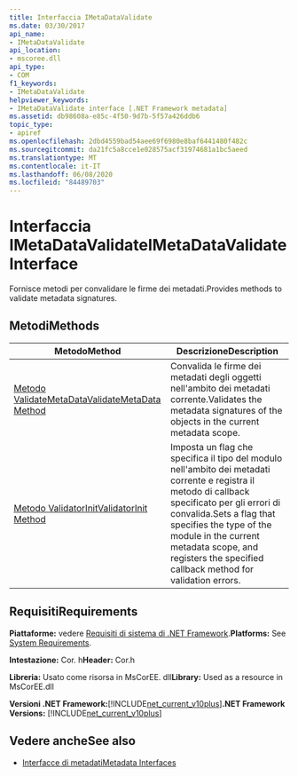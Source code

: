 ```yaml
---
title: Interfaccia IMetaDataValidate
ms.date: 03/30/2017
api_name:
- IMetaDataValidate
api_location:
- mscoree.dll
api_type:
- COM
f1_keywords:
- IMetaDataValidate
helpviewer_keywords:
- IMetaDataValidate interface [.NET Framework metadata]
ms.assetid: db98608a-e85c-4f50-9d7b-5f57a426ddb6
topic_type:
- apiref
ms.openlocfilehash: 2dbd4559bad54aee69f6980e8baf6441480f482c
ms.sourcegitcommit: da21fc5a8cce1e028575acf31974681a1bc5aeed
ms.translationtype: MT
ms.contentlocale: it-IT
ms.lasthandoff: 06/08/2020
ms.locfileid: "84489703"
---
```

# <a name="imetadatavalidate-interface"></a><span data-ttu-id="0495d-102">Interfaccia IMetaDataValidate</span><span class="sxs-lookup"><span data-stu-id="0495d-102">IMetaDataValidate Interface</span></span>
<span data-ttu-id="0495d-103">Fornisce metodi per convalidare le firme dei metadati.</span><span class="sxs-lookup"><span data-stu-id="0495d-103">Provides methods to validate metadata signatures.</span></span>  
  
## <a name="methods"></a><span data-ttu-id="0495d-104">Metodi</span><span class="sxs-lookup"><span data-stu-id="0495d-104">Methods</span></span>  
  
|<span data-ttu-id="0495d-105">Metodo</span><span class="sxs-lookup"><span data-stu-id="0495d-105">Method</span></span>|<span data-ttu-id="0495d-106">Descrizione</span><span class="sxs-lookup"><span data-stu-id="0495d-106">Description</span></span>|  
|------------|-----------------|  
|[<span data-ttu-id="0495d-107">Metodo ValidateMetaData</span><span class="sxs-lookup"><span data-stu-id="0495d-107">ValidateMetaData Method</span></span>](imetadatavalidate-validatemetadata-method.md)|<span data-ttu-id="0495d-108">Convalida le firme dei metadati degli oggetti nell'ambito dei metadati corrente.</span><span class="sxs-lookup"><span data-stu-id="0495d-108">Validates the metadata signatures of the objects in the current metadata scope.</span></span>|  
|[<span data-ttu-id="0495d-109">Metodo ValidatorInit</span><span class="sxs-lookup"><span data-stu-id="0495d-109">ValidatorInit Method</span></span>](imetadatavalidate-validatorinit-method.md)|<span data-ttu-id="0495d-110">Imposta un flag che specifica il tipo del modulo nell'ambito dei metadati corrente e registra il metodo di callback specificato per gli errori di convalida.</span><span class="sxs-lookup"><span data-stu-id="0495d-110">Sets a flag that specifies the type of the module in the current metadata scope, and registers the specified callback method for validation errors.</span></span>|  
  
## <a name="requirements"></a><span data-ttu-id="0495d-111">Requisiti</span><span class="sxs-lookup"><span data-stu-id="0495d-111">Requirements</span></span>  
 <span data-ttu-id="0495d-112">**Piattaforme:** vedere [Requisiti di sistema di .NET Framework](../../get-started/system-requirements.md).</span><span class="sxs-lookup"><span data-stu-id="0495d-112">**Platforms:** See [System Requirements](../../get-started/system-requirements.md).</span></span>  
  
 <span data-ttu-id="0495d-113">**Intestazione:** Cor. h</span><span class="sxs-lookup"><span data-stu-id="0495d-113">**Header:** Cor.h</span></span>  
  
 <span data-ttu-id="0495d-114">**Libreria:** Usato come risorsa in MsCorEE. dll</span><span class="sxs-lookup"><span data-stu-id="0495d-114">**Library:** Used as a resource in MsCorEE.dll</span></span>  
  
 <span data-ttu-id="0495d-115">**Versioni .NET Framework:**[!INCLUDE[net_current_v10plus](../../../../includes/net-current-v10plus-md.md)]</span><span class="sxs-lookup"><span data-stu-id="0495d-115">**.NET Framework Versions:** [!INCLUDE[net_current_v10plus](../../../../includes/net-current-v10plus-md.md)]</span></span>  
  
## <a name="see-also"></a><span data-ttu-id="0495d-116">Vedere anche</span><span class="sxs-lookup"><span data-stu-id="0495d-116">See also</span></span>

- [<span data-ttu-id="0495d-117">Interfacce di metadati</span><span class="sxs-lookup"><span data-stu-id="0495d-117">Metadata Interfaces</span></span>](metadata-interfaces.md)
